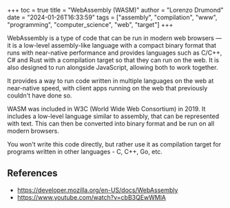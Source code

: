 +++
toc = true
title = "WebAssembly (WASM)"
author = "Lorenzo Drumond"
date = "2024-01-26T16:33:59"
tags = ["assembly",  "compilation",  "www",  "programming",  "computer_science",  "web",  "target"]
+++


WebAssembly is a type of code that can be run in modern web browsers — it is a low-level assembly-like language with a compact binary format that runs with near-native performance and provides languages such as C/C++, C# and Rust with a compilation target so that they can run on the web. It is also designed to run alongside JavaScript, allowing both to work together.

It provides a way to run code written in multiple languages on the web at near-native speed, with client apps running on the web that previously couldn't have done so.

WASM was included in W3C (World Wide Web Consortium) in 2019. It includes a low-level language similar to assembly, that can be represented with text. This can then be converted into binary format and be run on all modern browsers.

You won't write this code directly, but rather use it as compilation target for programs written in other languages - C, C++, Go, etc.

## References
- https://developer.mozilla.org/en-US/docs/WebAssembly
- https://www.youtube.com/watch?v=cbB3QEwWMlA
